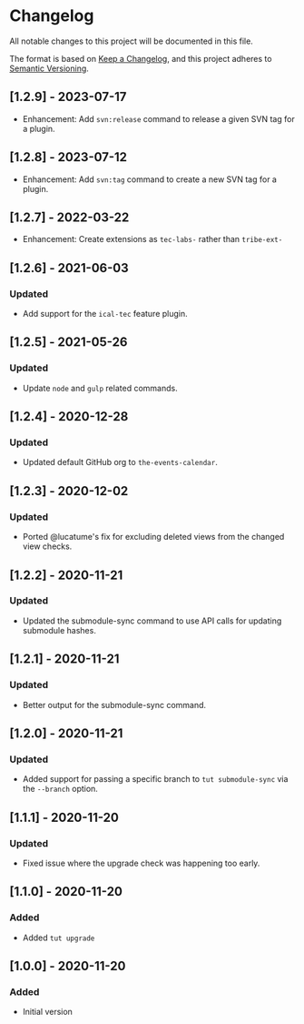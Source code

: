 # Changelog
All notable changes to this project will be documented in this file.

The format is based on [Keep a Changelog](https://keepachangelog.com/en/1.0.0/),
and this project adheres to [Semantic Versioning](https://semver.org/spec/v2.0.0.html).

## [1.2.9] - 2023-07-17

- Enhancement: Add `svn:release` command to release a given SVN tag for a plugin.

## [1.2.8] - 2023-07-12

- Enhancement: Add `svn:tag` command to create a new SVN tag for a plugin.

## [1.2.7] - 2022-03-22

- Enhancement: Create extensions as `tec-labs-` rather than `tribe-ext-`

## [1.2.6] - 2021-06-03
### Updated

- Add support for the `ical-tec` feature plugin.

## [1.2.5] - 2021-05-26
### Updated

- Update `node` and `gulp` related commands.

## [1.2.4] - 2020-12-28
### Updated

- Updated default GitHub org to `the-events-calendar`.

## [1.2.3] - 2020-12-02
### Updated

- Ported @lucatume's fix for excluding deleted views from the changed view checks.

## [1.2.2] - 2020-11-21
### Updated

- Updated the submodule-sync command to use API calls for updating submodule hashes.

## [1.2.1] - 2020-11-21
### Updated

- Better output for the submodule-sync command.

## [1.2.0] - 2020-11-21
### Updated

- Added support for passing a specific branch to `tut submodule-sync` via the `--branch` option.

## [1.1.1] - 2020-11-20
### Updated

- Fixed issue where the upgrade check was happening too early.

## [1.1.0] - 2020-11-20
### Added

- Added `tut upgrade`

## [1.0.0] - 2020-11-20
### Added

- Initial version
